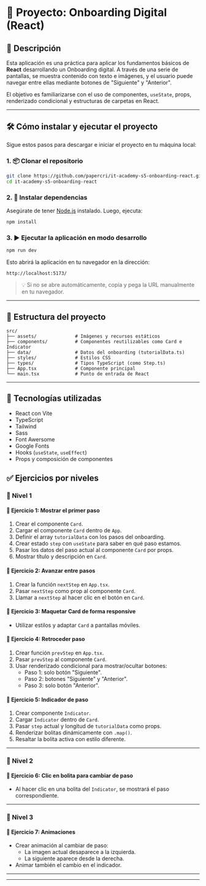 # 📝 Proyecto: Onboarding Digital (React)

## 🎯 Descripción

Esta aplicación es una práctica para aplicar los fundamentos básicos de **React** desarrollando un Onboarding digital. A través de una serie de pantallas, se muestra contenido con texto e imágenes, y el usuario puede navegar entre ellas mediante botones de "Siguiente" y "Anterior".

El objetivo es familiarizarse con el uso de componentes, `useState`, props, renderizado condicional y estructuras de carpetas en React.

---


## 🛠 Cómo instalar y ejecutar el proyecto

Sigue estos pasos para descargar e iniciar el proyecto en tu máquina local:

### 1. 📦 Clonar el repositorio

```bash
git clone https://github.com/papercri/it-academy-s5-onboarding-react.git
cd it-academy-s5-onboarding-react
```

### 2. 📁 Instalar dependencias

Asegúrate de tener [Node.js](https://nodejs.org/) instalado. Luego, ejecuta:

```bash
npm install
```

### 3. ▶️ Ejecutar la aplicación en modo desarrollo

```bash
npm run dev
```

Esto abrirá la aplicación en tu navegador en la dirección:

```
http://localhost:5173/
```

> 💡 Si no se abre automáticamente, copia y pega la URL manualmente en tu navegador.

---


## 📁 Estructura del proyecto

```
src/
├── assets/              # Imágenes y recursos estáticos
├── components/          # Componentes reutilizables como Card e Indicator
├── data/                # Datos del onboarding (tutorialData.ts)
├── styles/              # Estilos CSS
├── types/               # Tipos TypeScript (como Step.ts)
├── App.tsx              # Componente principal
└── main.tsx             # Punto de entrada de React
```

---

## 🚀 Tecnologías utilizadas

- React con Vite
- TypeScript
- Tailwind 
- Sass
- Font Awersome
- Google Fonts
- Hooks (`useState`, `useEffect`)
- Props y composición de componentes

## ✅ Ejercicios por niveles

### 🔹 Nivel 1

#### 🧩 Ejercicio 1: Mostrar el primer paso
1. Crear el componente `Card`.
2. Cargar el componente `Card` dentro de `App`.
3. Definir el array `tutorialData` con los pasos del onboarding.
4. Crear estado `step` con `useState` para saber en qué paso estamos.
5. Pasar los datos del paso actual al componente `Card` por props.
6. Mostrar título y descripción en `Card`.

#### 🧩 Ejercicio 2: Avanzar entre pasos
1. Crear la función `nextStep` en `App.tsx`.
2. Pasar `nextStep` como prop al componente `Card`.
3. Llamar a `nextStep` al hacer clic en el botón en `Card`.

#### 🧩 Ejercicio 3: Maquetar Card de forma responsive
- Utilizar estilos y adaptar `Card` a pantallas móviles.

#### 🧩 Ejercicio 4: Retroceder paso
1. Crear función `prevStep` en `App.tsx`.
2. Pasar `prevStep` al componente `Card`.
3. Usar renderizado condicional para mostrar/ocultar botones:
   - Paso 1: solo botón "Siguiente".
   - Paso 2: botones "Siguiente" y "Anterior".
   - Paso 3: solo botón "Anterior".

#### 🧩 Ejercicio 5: Indicador de paso
1. Crear componente `Indicator`.
2. Cargar `Indicator` dentro de `Card`.
3. Pasar `step` actual y longitud de `tutorialData` como props.
4. Renderizar bolitas dinámicamente con `.map()`.
5. Resaltar la bolita activa con estilo diferente.

---

### 🔹 Nivel 2

#### 🧩 Ejercicio 6: Clic en bolita para cambiar de paso
- Al hacer clic en una bolita del `Indicator`, se mostrará el paso correspondiente.

---

### 🔹 Nivel 3

#### 🧩 Ejercicio 7: Animaciones
- Crear animación al cambiar de paso:
  - La imagen actual desaparece a la izquierda.
  - La siguiente aparece desde la derecha.
- Animar también el cambio en el indicador.

---




---



